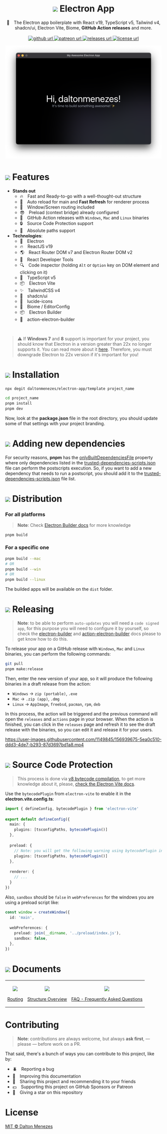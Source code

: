 <h1 align="center"><img src="./docs/images/bullet.svg" width="19" /> Electron App</h1>

<p align="center">💅 The Electron app boilerplate with React v19, TypeScript v5, Tailwind v4, shadcn/ui, Electron Vite, Biome, <strong>GitHub Action releases</strong> and more.
  <br/><br/>
   <!-- GitHub -->
  <a href="https://github.com/sponsors/daltonmenezes">
    <img alt="github url" src="https://img.shields.io/badge/support%20on-github-1C1E26?style=for-the-badge&labelColor=1C1E26&color=F28BA9"/>
  </a>
  <!-- Patreon -->
  <a href="https://www.patreon.com/daltonmenezes">
    <img alt="patreon url" src="https://img.shields.io/badge/support%20on-patreon-1C1E26?style=for-the-badge&labelColor=1C1E26&color=B181F1"/>
  </a>
  <!-- Version -->
  <a href="https://github.com/daltonmenezes/electron-app/releases">
     <img alt="releases url" src="https://img.shields.io/github/v/release/daltonmenezes/electron-app?style=for-the-badge&labelColor=1C1E26&color=61ffca"/>
  </a>  
  <!-- License -->
  <a href="https://github.com/daltonmenezes/electron-app/blob/main/LICENSE">
    <img alt="license url" src="https://img.shields.io/badge/license%20-MIT-1C1E26?style=for-the-badge&labelColor=1C1E26&color=F28BA9"/>
  </a>
</p>

<p align="center">
  <a href="#electron-app">
    <img alt="preview" src="./docs/images/preview.png" >
  </a>
</p>

# <img src="./docs/images/bullet.svg" width="19" /> Features
- **Stands out**
  - 🔥 Fast and Ready-to-go with a well-thought-out structure
  - 🚀 Auto reload for main and **Fast Refresh** for renderer process
  - 🎉 Window/Screen routing included
  - 😎 Preload (context bridge) already configured
  <!-- - 🙀 IPC communication example included -->
  - 🔮 GitHub Action releases with `Windows`, `Mac` and `Linux` binaries
  - 🔒 Source Code Protection support
  - 🍪 Absolute paths support
- **Technologies**:
  - 🔋 Electron
  - 🔥 ReactJS v19
  - 🌎 React Router DOM v7 and Electron Router DOM v2
  - 🧐 React Developer Tools
  - 🔍 Code inspector (holding <kbd title="Alt">`Alt`</kbd> or <kbd title="Alt">`Option`</kbd> key on DOM element and clicking on it)
  - 💙 TypeScript v5
  - 📦 Electron Vite
  - ✨ TailwindCSS v4
  - 🎨 shadcn/ui
  - 🍦 lucide-icons
  - 💫 Biome / EditorConfig
  - 📦 Electron Builder
  - 🔮 action-electron-builder

<br/>

> :warning: If **Windows 7** and **8** support is important for your project, you should know that Electron in a version greater than 22x no longer supports it. You can read more about it [here](https://www.electronjs.org/docs/latest/breaking-changes#removed-windows-7--8--81-support). Therefore, you must downgrade Electron to 22x version if it's important for you!

# <img src="./docs/images/bullet.svg" width="19" /> Installation
```bash
npx degit daltonmenezes/electron-app/template project_name
```
```bash
cd project_name
pnpm install
pnpm dev
```

Now, look at the **package.json** file in the root directory, you should update some of that settings with your project branding.

# <img src="./docs/images/bullet.svg" width="14" /> Adding new dependencies
For security reasons, **pnpm** has the [onlyBuiltDependenciesFile](https://pnpm.io/package_json#pnpmonlybuiltdependenciesfile) property where only 
dependencies listed in the [trusted-dependencies-scripts.json](./trusted-dependencies-scripts.json) file can perform the postscripts execution. So, if you want to add a new dependency that needs to run a postscript, you should add it to the [trusted-dependencies-scripts.json](./trusted-dependencies-scripts.json) file list.

# <img src="./docs/images/bullet.svg" width="14" /> Distribution

### For all platforms

> **Note**: Check [Electron Builder docs](https://www.electron.build/cli) for more knowledge

```
pnpm build
```

### For a specific one

```bash
pnpm build --mac
# OR
pnpm build --win
# OR
pnpm build --linux
```

The builded apps will be available on the `dist` folder.

# <img src="./docs/images/bullet.svg" width="14" /> Releasing
> **Note**: to be able to perform `auto-updates` you will need a `code signed app`, for this purpose you will need to configure it by yourself, so check the [electron-builder](https://www.electron.build/code-signing) and [action-electron-builder](https://github.com/samuelmeuli/action-electron-builder#code-signing) docs please to get know how to do this.

To release your app on a GitHub release with `Windows`, `Mac` and `Linux` binaries, you can perform the following commands:

```bash
git pull
pnpm make:release
```

Then, enter the new version of your app, so it will produce the following binaries in a draft release from the action:
  - `Windows` &#8594; `zip (portable)`, `.exe`
  - `Mac` &#8594; `.zip (app)`, `.dmg`
  - `Linux` &#8594; `AppImage`, `freebsd`, `pacman`, `rpm`, `deb`

In this process, the action will be triggered and the previous command will open the `releases` and `actions` page in your browser. When the action is finished, you can click in the `releases` page and refresh it to see the draft release with the binaries, so you can edit it and release it for your users.

https://user-images.githubusercontent.com/1149845/156939675-5ea0c510-ddd3-4de7-b293-87d3697bd1a8.mp4

# <img src="./docs/images/bullet.svg" width="14" /> Source Code Protection
> This process is done via [v8 bytecode compilation](https://nodejs.org/api/vm.html#vm_script_createcacheddata), to get more knowledge about it, please, [check the Electron Vite docs](https://evite.netlify.app/guide/source-code-protection.html).

Use the `bytecodePlugin` from `electron-vite` to enable it in the **electron.vite.config.ts**:

```ts
import { defineConfig, bytecodePlugin } from 'electron-vite'

export default defineConfig({
  main: {
    plugins: [tsconfigPaths, bytecodePlugin()]
  },

  preload: {
    // Note: you will get the following warning using bytecodePlugin in the preload script in production build: "The vm module of Node.js is deprecated in the renderer process and will be removed", is up to you to keep bytecodePlugin here. Also, keep following the Electron Vite docs for more updates about this plugin!
    plugins: [tsconfigPaths, bytecodePlugin()]
  },

  renderer: {
    // ...
  }
})
```
Also, `sandbox` should be `false` in `webPreferences` for the windows you are using a preload script like:
```ts
const window = createWindow({
  id: 'main',

  webPreferences: {
    preload: join(__dirname, '../preload/index.js'),
    sandbox: false,
  },
})
```

# <img src="./docs/images/bullet.svg" width="19" /> Documents
<table >
  <tr>
    <td valign="bottom">
      <p align="center">
        <a href="https://electron-router-dom.daltonmenezes.com/docs">
          <img src="./docs/images/routing.svg" height="96" align="center" />
        </a>
        <br/><br/>
        <a href="https://electron-router-dom.daltonmenezes.com/docs">Routing</a>
      </p>
    </td>
    <td valign="bottom">
      <p align="center">
        <a href="./docs/STRUCTURE.md">
          <img src="./docs/images/understanding.svg" height="96" align="center" />
        </a>
        <br/><br/>
        <a href="./docs/STRUCTURE.md">Structure Overview</a>
      </p>
    </td>
    <td valign="bottom">
      <p align="center">
        <a href="./docs/FAQ.md">
          <img src="./docs/images/faq.svg" height="96" align="center" />
        </a>
        <br/><br/>
        <a href="./docs/FAQ.md">FAQ - Frequently Asked Questions</a>
      </p>
    </td>
  </tr>
</table>

# Contributing
> **Note**: contributions are always welcome, but always **ask first**, — please — before work on a PR.

That said, there's a bunch of ways you can contribute to this project, like by:

- :beetle: Reporting a bug
- :page_facing_up: Improving this documentation
- :rotating_light: Sharing this project and recommending it to your friends
- :dollar: Supporting this project on GitHub Sponsors or Patreon
- :star2: Giving a star on this repository

# License

[MIT © Dalton Menezes](https://github.com/daltonmenezes/electron-app/blob/main/LICENSE)
